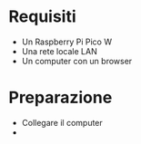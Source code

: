 # Requisiti
- Un Raspberry Pi Pico W
- Una rete locale LAN
- Un computer con un browser
# Preparazione
- Collegare il computer
- 